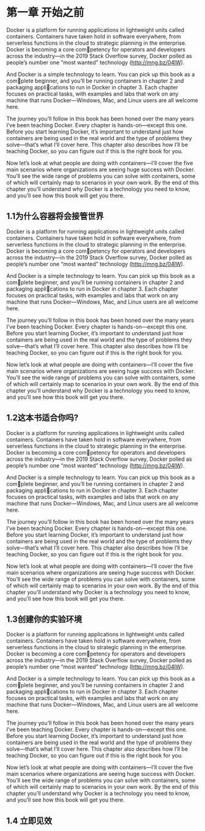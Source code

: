 # 第一章 开始之前

Docker is a platform for running applications in lightweight units called containers.
Containers have taken hold in software everywhere, from serverless functions in
the cloud to strategic planning in the enterprise. Docker is becoming a core competency for operators and developers across the industry—in the 2019 Stack
Overflow survey, Docker polled as people’s number one “most wanted” technology
(http://mng.bz/04lW).

 And Docker is a simple technology to learn. You can pick up this book as a complete beginner, and you’ll be running containers in chapter 2 and packaging applications to run in Docker in chapter 3. Each chapter focuses on practical tasks, with
examples and labs that work on any machine that runs Docker—Windows, Mac,
and Linux users are all welcome here.

 The journey you’ll follow in this book has been honed over the many years I’ve
been teaching Docker. Every chapter is hands-on—except this one. Before you start
learning Docker, it’s important to understand just how containers are being used in
the real world and the type of problems they solve—that’s what I’ll cover here. This
chapter also describes how I’ll be teaching Docker, so you can figure out if this is
the right book for you. 

 Now let’s look at what people are doing with containers—I’ll cover the five main
scenarios where organizations are seeing huge success with Docker. You’ll see the
wide range of problems you can solve with containers, some of which will certainly
map to scenarios in your own work. By the end of this chapter you’ll understand
why Docker is a technology you need to know, and you’ll see how this book will get
you there.

## 1.1为什么容器将会接管世界
Docker is a platform for running applications in lightweight units called containers.
Containers have taken hold in software everywhere, from serverless functions in
the cloud to strategic planning in the enterprise. Docker is becoming a core competency for operators and developers across the industry—in the 2019 Stack
Overflow survey, Docker polled as people’s number one “most wanted” technology
(http://mng.bz/04lW).

 And Docker is a simple technology to learn. You can pick up this book as a complete beginner, and you’ll be running containers in chapter 2 and packaging applications to run in Docker in chapter 3. Each chapter focuses on practical tasks, with
examples and labs that work on any machine that runs Docker—Windows, Mac,
and Linux users are all welcome here.

 The journey you’ll follow in this book has been honed over the many years I’ve
been teaching Docker. Every chapter is hands-on—except this one. Before you start
learning Docker, it’s important to understand just how containers are being used in
the real world and the type of problems they solve—that’s what I’ll cover here. This
chapter also describes how I’ll be teaching Docker, so you can figure out if this is
the right book for you. 

 Now let’s look at what people are doing with containers—I’ll cover the five main
scenarios where organizations are seeing huge success with Docker. You’ll see the
wide range of problems you can solve with containers, some of which will certainly
map to scenarios in your own work. By the end of this chapter you’ll understand
why Docker is a technology you need to know, and you’ll see how this book will get
you there.
## 1.2这本书适合你吗?
Docker is a platform for running applications in lightweight units called containers.
Containers have taken hold in software everywhere, from serverless functions in
the cloud to strategic planning in the enterprise. Docker is becoming a core competency for operators and developers across the industry—in the 2019 Stack
Overflow survey, Docker polled as people’s number one “most wanted” technology
(http://mng.bz/04lW).

 And Docker is a simple technology to learn. You can pick up this book as a complete beginner, and you’ll be running containers in chapter 2 and packaging applications to run in Docker in chapter 3. Each chapter focuses on practical tasks, with
examples and labs that work on any machine that runs Docker—Windows, Mac,
and Linux users are all welcome here.

 The journey you’ll follow in this book has been honed over the many years I’ve
been teaching Docker. Every chapter is hands-on—except this one. Before you start
learning Docker, it’s important to understand just how containers are being used in
the real world and the type of problems they solve—that’s what I’ll cover here. This
chapter also describes how I’ll be teaching Docker, so you can figure out if this is
the right book for you. 

 Now let’s look at what people are doing with containers—I’ll cover the five main
scenarios where organizations are seeing huge success with Docker. You’ll see the
wide range of problems you can solve with containers, some of which will certainly
map to scenarios in your own work. By the end of this chapter you’ll understand
why Docker is a technology you need to know, and you’ll see how this book will get
you there.
## 1.3创建你的实验环境
Docker is a platform for running applications in lightweight units called containers.
Containers have taken hold in software everywhere, from serverless functions in
the cloud to strategic planning in the enterprise. Docker is becoming a core competency for operators and developers across the industry—in the 2019 Stack
Overflow survey, Docker polled as people’s number one “most wanted” technology
(http://mng.bz/04lW).

 And Docker is a simple technology to learn. You can pick up this book as a complete beginner, and you’ll be running containers in chapter 2 and packaging applications to run in Docker in chapter 3. Each chapter focuses on practical tasks, with
examples and labs that work on any machine that runs Docker—Windows, Mac,
and Linux users are all welcome here.

 The journey you’ll follow in this book has been honed over the many years I’ve
been teaching Docker. Every chapter is hands-on—except this one. Before you start
learning Docker, it’s important to understand just how containers are being used in
the real world and the type of problems they solve—that’s what I’ll cover here. This
chapter also describes how I’ll be teaching Docker, so you can figure out if this is
the right book for you. 

 Now let’s look at what people are doing with containers—I’ll cover the five main
scenarios where organizations are seeing huge success with Docker. You’ll see the
wide range of problems you can solve with containers, some of which will certainly
map to scenarios in your own work. By the end of this chapter you’ll understand
why Docker is a technology you need to know, and you’ll see how this book will get
you there.

## 1.4 立即见效